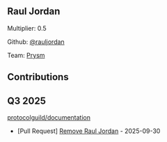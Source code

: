 
## Raul Jordan
Multiplier: 0.5

Github: [@rauljordan](https://github.com/rauljordan)

Team: [Prysm](https://github.com/Prysmaticlabs/Prysm/pulls?q=author%3Arauljordan)

## Contributions

## Q3 2025

[protocolguild/documentation](https://github.com/protocolguild/documentation)
* [Pull Request] [Remove Raul Jordan](https://github.com/protocolguild/documentation/pull/412) - 2025-09-30
